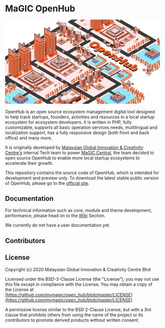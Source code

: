 # MaGIC OpenHub

![OpenHub Banner](/docs/assets/images/openhub_banner.jpg)

OpenHub is an open source ecosystem management digital tool designed to help track startups, founders, activities and resources in a local startup ecosystem for ecosystem developers. It is written in PHP, fully customizable, supports all basic operation services needs, multilingual and localization support, has a fully responsive design (both front and back office) and many more.

It is originally developed by [Malaysian Global Innovation & Creativity Centre's](https://www.mymagic.my) internal Tech team to power [MaGIC Central](https://central.mymagic.my), the team decided to open source OpenHub to enable more local startup ecosystems to accelerate their growth.

This repository contains the source code of OpenHub, which is intended for development and preview only. To download the latest stable public version of OpenHub, please go to the [official site](https://mymagic.github.io/open_hub/).

## Documentation
For technical information such as core, module and theme development, performance, please head on to the [Wiki](https://github.com/mymagic/open_hub/wiki) Section.

We currently do not have a user documentation yet.

## Contributors
[//]: contributor-faces
[//]: contributor-faces

## License

Copyright (c) 2020 Malaysian Global Innovation & Creativity Centre Bhd

Licensed under the BSD-3-Clause License (the "License"); you may not use this file except in compliance with the License. You may obtain a copy of the License at [https://github.com/mymagic/open_hub/blob/master/LICENSE](https://github.com/mymagic/open_hub/blob/master/LICENSE)

A permissive license similar to the BSD 2-Clause License, but with a 3rd clause that prohibits others from using the name of the project or its contributors to promote derived products without written consent.
